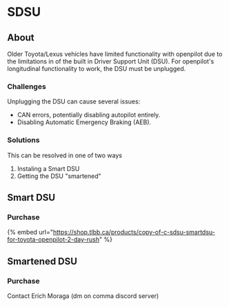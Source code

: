 # SDSU

## About

Older Toyota/Lexus vehicles have limited functionality with openpilot due to the limitations in of the built in Driver Support Unit (DSU). For openpilot's longitudinal functionality to work, the DSU must be unplugged.

### Challenges

Unplugging the DSU can cause several issues:

* CAN errors, potentially disabling autopilot entirely.
* Disabling Automatic Emergency Braking (AEB).

### Solutions

This can be resolved in one of two ways

1. Instaling a Smart DSU
2. Getting the DSU "smartened"

## Smart DSU

### Purchase&#x20;

{% embed url="https://shop.tlbb.ca/products/copy-of-c-sdsu-smartdsu-for-toyota-openpilot-2-day-rush" %}

## Smartened DSU

### Purchase

Contact Erich Moraga (dm on comma discord server)
